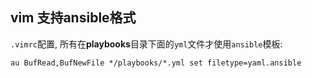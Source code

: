 ## vim 支持ansible格式


`.vimrc`配置, 所有在**playbooks**目录下面的`yml`文件才使用`ansible`模板:
```vim
au BufRead,BufNewFile */playbooks/*.yml set filetype=yaml.ansible
```
